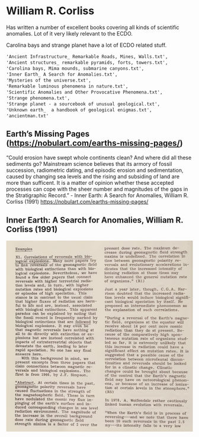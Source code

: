 # William R. Corliss

Has written a number of excellent books covering all kinds of scientific anomalies. Lot of it very likely relevant to the ECDO.

Carolina bays and strange planet have a lot of ECDO related stuff.

```
'Ancient Infrastructure_ Remarkable Roads, Mines, Walls.txt',
'Ancient structures_ remarkable pyramids, forts, towers.txt',
'Carolina bays, Mima mounds, submarine canyons.txt',
'Inner Earth_ A Search for Anomalies.txt',
'Mysteries of the universe.txt',
'Remarkable luminous phenomena in nature.txt',
'Scientific Anomalies and Other Provocative Phenomena.txt',
'Strange phenomena.txt',
'Strange planet - a sourcebook of unusual geological.txt',
'Unknown earth_  a handbook of geological enigmas.txt',
'ancientman.txt'
```

## Earth’s Missing Pages (https://nobulart.com/earths-missing-pages/)

“Could erosion have swept whole continents clean? And where did all these sediments go? Mainstream science believes that its armory of fossil succession, radiometric dating, and episodic erosion and sedimentation, caused by changing sea levels and the rising and subsiding of land are more than sufficent. It is a matter of opinion whether these accepted processes can cope with the sheer number and magnitudes of the gaps in the Stratigraphic Record.” - Inner Earth: A Search for Anomalies, William R. Corliss (1991)
https://nobulart.com/earths-missing-pages/

## Inner Earth: A Search for Anomalies, William R. Corliss (1991)

![](img/corliss.jpg)